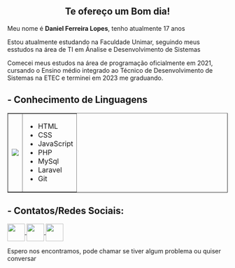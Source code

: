 <h2 align="center">Te ofereço um Bom dia!</h2>

<p>Meu nome é <b>Daniel Ferreira Lopes</b>, tenho atualmente 17 anos</p>
<p>Estou atualmente estudando na Faculdade Unimar, seguindo meus esstudos na área de TI em Ánalise e Desenvolvimento de Sistemas</p>
<p>Comecei meus estudos na área de programação oficialmente em 2021, cursando o Ensino médio integrado ao Técnico de Desenvolvimento de Sistemas na ETEC e terminei em 2023 me graduando.</p>
<p></p>

<h2> - Conhecimento de Linguagens </h2>
<table border="none" align="center">
<tr>
  <td><img src="https://i.imgur.com/CpombmN.gif" align="center"></td>
  <td>
    <ul>
    <li>HTML</li>
    <li>CSS</li>
    <li>JavaScript</li>
    <li>PHP</li>
    <li>MySql</li>
    <li>Laravel</li>
    <li>Git</li>
    </ul>
</table>


<h2> - Contatos/Redes Sociais: </h2>

<a href="https://www.linkedin.com/in/daniel-lopes-905a5b248/" target="_blank"> 
  <img src="https://cdn1.iconfinder.com/data/icons/logotypes/32/circle-linkedin-512.png" target="_blank"  align="center" width="40px"> 
</a>

<a href="https://api.whatsapp.com/send?phone=5514991522204&text=Oi%2C%20vi%20seu%20perfil%20no%20github%20e%20gostaria%20de%20conversar%20um%20pouco"> 
  <img src="https://upload.wikimedia.org/wikipedia/commons/thumb/6/6b/WhatsApp.svg/2044px-WhatsApp.svg.png"   align="center" width="40px">
</a>

 <a href="https://www.instagram.com/danielferreira5434/">
    <img src="https://i.imgur.com/JrjiVq0.png" align="center" width="40px">
</a>
<p>
<p>Espero nos encontramos, pode chamar se tiver algum problema ou quiser conversar</p>

<!--
**DanielFerreiraLopes/DanielFerreiraLopes** is a ✨ _special_ ✨ repository because its `README.md` (this file) appears on your GitHub profile.

Here are some ideas to get you started:
-->

